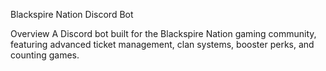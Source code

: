 Blackspire Nation Discord Bot

Overview
A Discord bot built for the Blackspire Nation gaming community, featuring advanced ticket management, clan systems, booster perks, and counting games.
 
 
